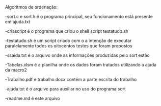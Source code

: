 Algoritmos de ordenação:

-sort.c e sort.h é o programa principal, seu funcionamento está presente em ajuda.txt

-criascript é o programa que criou o shell script testatudo.sh

-testatudo.sh é um script criado com o a intenção de executar paralelamente todos os oitocentos testes que foram propostos

-ssaida.txt é o arquivo onde as informações produzidas pelo sort estão

-Tabelas.xlsm é a planilha onde os dados foram tratados utilizando a ajuda da macro2

-Trabalho.pdf e trabalho.docx contém a parte escrita do trabalho

-ajuda.txt é o arquivo para auxiliar no uso do programa sort

-readme.md é este arquivo

